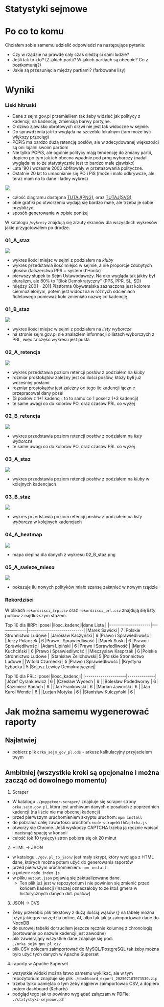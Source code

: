 # Statystyki sejmowe

# Po co to komu

Chciałem sobie samemu udzielić odpowiedzi na następujące pytania:
- Czy w rządzie na prawdę cały czas siedzą ci sami ludzie?
- Jeśli tak to kto? (Z jakich partii? W jakich partiach są obecnie? Co z postkomuną?)
- Jakie są przesunięcia między partiami? (farbowane lisy)

# Wyniki


### Liski hitruski
- Dane z sejm.gov.pl przemieliłem tak żeby widzieć jak politycy z kadencji, na kadencję, zmieniają barwy partyjne.
- O dziwo zjawisko obrotowych drzwi nie jest tak widoczne w sejmie.
- Do sprawdzenia jak to wygląda na szczeblu lokalnym (tam może być większy przeciąg)
- POPiS ma bardzo dużą retencję posłów, ale w zdecydowanej większości są oni lojalni swoim partiom
- Nie tylko POPiS, ale ogólnie politycy mają tendencję do zmiany partii, dopiero po tym jak ich obecna wpadnie pod próg wyborczy (nadal wygląda na to że statystycznie jest to bardzo małe zjawisko)
- Lata '90 i wczesne 2000 obfitowały w przetasowania polityczne.
- Ostatnie 20 lat to umacnianie się PO i PiS (może i mało odkrywcze, ale teraz mam na to dane i ładny wykres)

[![](./liski_hitruski/farbowane_lisy_mini.png)](./liski_hitruski/farbowane_lisy.png)
- całość diagramu dostępna [TUTAJ(PNG)](https://raw.githubusercontent.com/wit3k/statystyki_sejmowe/7701ac63537029cca0624e3fd0d751b849132a72/liski_hitruski/farbowane_lisy.png),  oraz [TUTAJ(SVG)](./liski_hitruski/farbowane_lisy.svg)
- obie grafiki po otworzeniu wydają się bardzo małe, ale trzeba je sobie przybliżyć
- sposób generowania w opisie poniżej

W katalogu `/wykresy` znajdują się zrzuty ekranów dla wszystkich wykresów jakie przygotowałem po drodze.

### 01_A_staz
[![](./wykresy/01_A_fotele.png)](./wykresy/01_A_fotele.png)
- wykres ilości miejsc w sejmi z podziałem na *kluby*
- wykres przedstawia ilość miejsc w sejmie, a nie proporcje zdobytych głosów (fałszerstwa PPR + system d'Honta)
- pierwszy słupek to Sejm Ustawodawczy. Na oko wygląda tak jakby był pluralizm, ale 80% to "Blok Demokratyczny" (PPS, PPR, SL, SD)
- między 2001 - 2011 Platforma Obywatelska zaznaczona jest kolorem ciemnozielonym, potem jest widoczna w różnych odcieniach fioletowego ponieważ koło zmieniało nazwę co kadencję

### 01_B_staz
[![](./wykresy/01_B_fotele.png)](./wykresy/01_B_fotele.png)
- wykres ilości miejsc w sejmi z podziałem na *listy wyborcze*
- na stronie sejm.gov.pl nie znalazłem informacji o listach wyborczych z PRL, więc ta część wykresu jest pusta


### 02_A_retencja
[![](./wykresy/02_A_retencja.png)](./wykresy/02_A_retencja.png)
- wykres przedstawia poziom retencji posłów z podziałem na *kluby*
- rozmiar prostokątów zależny jest od ilości posłów, któży byli już wcześniej posłami
- rozmiar prostokątów jest zależny od tego ile kadencji łącznie przepracował dany poseł
- (3 posłów z 1+1 kadencji, to to samo co 1 poseł z 1+3 kadencji)
- te same uwagi co do kolorów PO, oraz czasów PRL co wyżej

### 02_B_retencja
[![](./wykresy/02_B_retencja.png)](./wykresy/02_B_retencja.png)
- wykres przedstawia poziom retencji posłów z podziałem na *listy wyborcze*
- te same uwagi co do kolorów PO, oraz czasów PRL co wyżej

### 03_A_staz
[![](./wykresy/03_A_staz.png)](./wykresy/02_A_staz.png)
- wykres przedstawia poziom retencji posłów z podziałem na *kluby* w kolejnych kadencjach

### 03_B_staz
[![](./wykresy/03_B_staz.png)](./wykresy/02_B_staz.png)
- wykres przedstawia poziom retencji posłów z podziałem na *listy wyborcze* w kolejnych kadencjach

### 04_A_heatmap
[![](./wykresy/04_A_heatmap.png)](./wykresy/04_A_heatmap.png)
- mapa cieplna dla danych z wykresu 02_B_staz.png

### 05_A_swieze_mieso
[![](./wykresy/05_A_swieze_mieso.png)](./wykresy/05_A_swieze_mieso.png)
- pokazuje ilu nowych polityków miało szansę zaistnieć w nowym rządzie



### Rekordziści
W plikach `rekordzisci_3rp.csv` oraz `rekordzisci_prl.csv` znajdują się listy posłów z najdłuższym stażem.

Top 10 dla IIIRP:
|posel                |ilosc_kadencji|dane Lista                  |
|---------------------|--------------|----------------------------|
|Marek Sawicki        |    7         |Polskie Stronnictwo Ludowe  |
|Jarosław Kaczyński   |    6         |Prawo i Sprawiedliwość      |
|Jerzy Polaczek       |    6         |Prawo i Sprawiedliwość      |
|Marek Suski          |    6         |Prawo i Sprawiedliwość      |
|Adam Lipiński        |    6         |Prawo i Sprawiedliwość      |
|Marek Kuchciński     |    6         |Prawo i Sprawiedliwość      |
|Mieczysław Kasprzak  |    6         |Polskie Stronnictwo Ludowe  |
|Stanisław Żelichowski|    5         |Polskie Stronnictwo Ludowe  |
|Witold Czarnecki     |    5         |Prawo i Sprawiedliwość      |
|Krystyna Łybacka     |    5         |Sojusz Lewicy Demokratycznej|

Top 10 dla PRL:
|posel                |ilosc_kadencji|
|---------------------|--------------|
|Józef Cyrankiewicz   |    6         |
|Czesław Wycech       |    6         |
|Bolesław Podedworny  |    6         |
|Kazimierz Banach     |    6         |
|Jan Frankowski       |    6         |
|Marian Jaworski      |    6         |
|Jan Karol Wende      |    6         |
|Lucjan Motyka        |    6         |
|Stanisław Kulczyński |    6         |

# Jak można samemu wygenerować raporty

## Najłatwiej
- pobierz plik `orka_sejm_gov_pl.ods` - arkusz kalkulacyjny przyjacielem twym

## Ambitniej (wszystkie kroki są opcjonalne i można zacząć od dowolnego momentu)
1. Scraper
- W katalogu `./puppeteer-scraper/` znajduje się scraper strony `orka.sejm.gov.pl`, która jest archiwum danych o posałach z poprzednich kadencji (na liście nie ma obecnej kadencji)
- przed pierwszym uruchomieniem skryptu uruchom: `npm install`
- do pobrania całej zawartości uruchom: `node scrapeWithCaptcha.js`
- otworzy się Chrome. Jeśli wyskoczy CAPTCHA trzeba ją ręcznie wpisać i nacisnąć spację w konsoli
- całość (ok 10 tysięcy) stron pobiera się ok 20 minut

2. HTML -> JSON
- w katalogu `./gov.pl_to_json/` jest mały skrypt, który wyciąga z HTML dane, których można potem użyć do generowania raportów
- przed pierwszym uruchomieniem: `npm install`
- a potem: `node index.js`
- w pliku `output.json` pojawią się zaktualizowane dane.
  - Ten plik już jest w repozytorium i nie powinien się zmienić przed końcem kadencji (inaczej oznaczałoby to że ktoś gmera w historycznych danych dot. posłów)

3. JSON -> CVS
- Żeby przerobić plik tekstowy z dużą ilośćią wąsów {} na tabelę można użyć jakiegoś narzędzia online, AI, albo tak jak ja zaimportować dane do NocoDB
- do surowej tabelki dorzuciłem jeszcze ręcznie kolumnę z chronologią (sortowanie po nazwie kadencji jest zawodne)
- plik zawierający wszystkie dane znajduje się pod: `./orka_sejm_gov_pl.csv`
- plik CSV polecam zaimportować do MySQL/PostgreSQL tak żeby można było użyć tych danych w Apache Superset

4. raporty w Apache Superset
- wszystkie widoki można łatwo samemu wyklikać, ale w tym repozytorium znajduje się plik `./dashboard_export_20250710T073539.zip`
- trzeba tylko pamiętać o tym żeby najpierw zaimportować CSV, a dopiero potem dashboard (&charts)
- podgląd tego jak to powinno wyglądać załączam w PDFie: `./statystyki-sejmowe.pdf`
